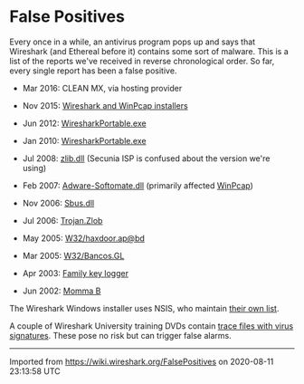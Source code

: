 # False Positives

Every once in a while, an antivirus program pops up and says that Wireshark (and Ethereal before it) contains some sort of malware. This is a list of the reports we've received in reverse chronological order. So far, every single report has been a false positive.

  - Mar 2016: CLEAN MX, via hosting provider

  - Nov 2015: [Wireshark and WinPcap installers](https://www.wireshark.org/lists/wireshark-users/201511/msg00000.html)

  - Jun 2012: [WiresharkPortable.exe](https://www.wireshark.org/lists/wireshark-users/201206/msg00057.html)

  - Jan 2010: [WiresharkPortable.exe](https://www.wireshark.org/lists/wireshark-dev/201001/msg00066.html)

  - Jul 2008: [zlib.dll](https://bugs.wireshark.org/bugzilla/show_bug.cgi?id=2686) (Secunia ISP is confused about the version we're using)

  - Feb 2007: [Adware-Softomate.dll](https://bugs.wireshark.org/bugzilla/show_bug.cgi?id=1368) (primarily affected [WinPcap](/WinPcap))

  - Nov 2006: [Sbus.dll](https://bugs.wireshark.org/bugzilla/show_bug.cgi?id=1232)

  - Jul 2006: [Trojan.Zlob](https://www.wireshark.org/news/20060704.html)

  - May 2005: [W32/haxdoor.ap@bd](https://www.wireshark.org/lists/ethereal-users/200505/msg00045.html)

  - Mar 2005: [W32/Bancos.GL](https://www.wireshark.org/lists/ethereal-users/200503/msg00096.html)

  - Apr 2003: [Family key logger](https://www.wireshark.org/lists/ethereal-users/200304/msg00127.html)

  - Jun 2002: [Momma B](https://www.wireshark.org/lists/ethereal-users/200206/msg00072.html)

The Wireshark Windows installer uses NSIS, who maintain [their own list](http://nsis.sourceforge.net/NSIS_False_Positives).

A couple of Wireshark University training DVDs contain [trace files with virus signatures](http://ask.wireshark.org/questions/147/w32spybotatew-on-disks-2-and-4-of-wsu). These pose no risk but can trigger false alarms.

---

Imported from https://wiki.wireshark.org/FalsePositives on 2020-08-11 23:13:58 UTC
